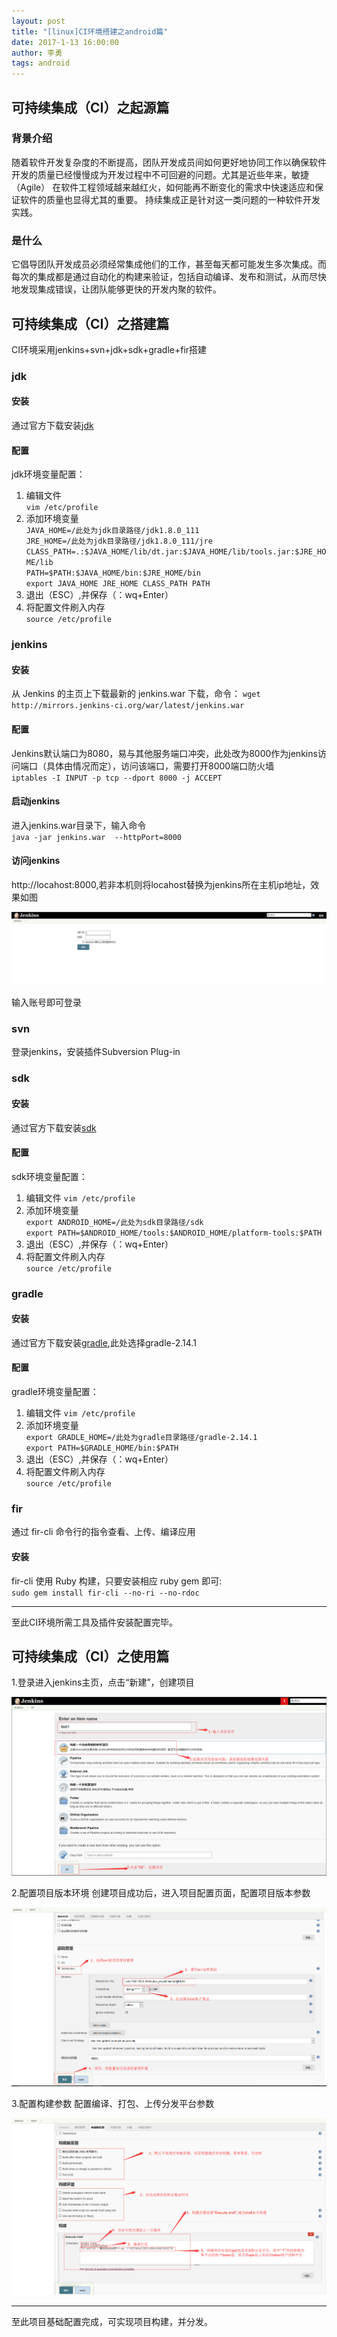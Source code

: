 ```yaml
---
layout: post
title: "[linux]CI环境搭建之android篇"
date: 2017-1-13 16:00:00
author: 李勇
tags: android
---
```



## 可持续集成（CI）之起源篇

### 背景介绍
随着软件开发复杂度的不断提高，团队开发成员间如何更好地协同工作以确保软件开发的质量已经慢慢成为开发过程中不可回避的问题。尤其是近些年来，敏捷（Agile） 在软件工程领域越来越红火，如何能再不断变化的需求中快速适应和保证软件的质量也显得尤其的重要。 持续集成正是针对这一类问题的一种软件开发实践。

### 是什么
它倡导团队开发成员必须经常集成他们的工作，甚至每天都可能发生多次集成。而每次的集成都是通过自动化的构建来验证，包括自动编译、发布和测试，从而尽快地发现集成错误，让团队能够更快的开发内聚的软件。

## 可持续集成（CI）之搭建篇
CI环境采用jenkins+svn+jdk+sdk+gradle+fir搭建

### jdk

#### 安装
通过官方下载安装[jdk](http://java.com/)   

#### 配置
jdk环境变量配置：  
1. 编辑文件  
`vim /etc/profile`  
2. 添加环境变量  
`JAVA_HOME=/此处为jdk目录路径/jdk1.8.0_111`  
`JRE_HOME=/此处为jdk目录路径/jdk1.8.0_111/jre`  
`CLASS_PATH=.:$JAVA_HOME/lib/dt.jar:$JAVA_HOME/lib/tools.jar:$JRE_HOME/lib`  
`PATH=$PATH:$JAVA_HOME/bin:$JRE_HOME/bin`  
`export JAVA_HOME JRE_HOME CLASS_PATH PATH`  
3. 退出（ESC）,并保存（：wq+Enter）  
4. 将配置文件刷入内存  
`source /etc/profile`

### jenkins

#### 安装
从 Jenkins 的主页上下载最新的 jenkins.war 下载，命令：
`wget http://mirrors.jenkins-ci.org/war/latest/jenkins.war` 

#### 配置
Jenkins默认端口为8080，易与其他服务端口冲突，此处改为8000作为jenkins访问端口（具体由情况而定），访问该端口，需要打开8000端口防火墙  
`iptables -I INPUT -p tcp --dport 8000 -j ACCEPT` 

#### 启动jenkins
进入jenkins.war目录下，输入命令  
`java -jar jenkins.war  --httpPort=8000`  

#### 访问jenkins
http://locahost:8000,若非本机则将locahost替换为jenkins所在主机ip地址，效果如图

![](/img/post/Jenkins_android/jenkins_longin.png)

输入账号即可登录

### svn
登录jenkins，安装插件Subversion Plug-in

### sdk  

#### 安装
通过官方下载安装[sdk](https://developer.android.com/index.html)  

#### 配置
sdk环境变量配置：  
1. 编辑文件 
`vim /etc/profile`  
2. 添加环境变量  
`export ANDROID_HOME=/此处为sdk目录路径/sdk`  
`export PATH=$ANDROID_HOME/tools:$ANDROID_HOME/platform-tools:$PATH`   
3. 退出（ESC）,并保存（：wq+Enter）  
4. 将配置文件刷入内存  
`source /etc/profile`

### gradle  

#### 安装
通过官方下载安装[gradle](https://gradle.org/gradle-download/),此处选择gradle-2.14.1  

#### 配置
gradle环境变量配置：  
1. 编辑文件 
`vim /etc/profile`  
2. 添加环境变量  
`export GRADLE_HOME=/此处为gradle目录路径/gradle-2.14.1`  
`export PATH=$GRADLE_HOME/bin:$PATH`  
3. 退出（ESC）,并保存（：wq+Enter）  
4. 将配置文件刷入内存  
`source /etc/profile`

### fir
通过 fir-cli 命令行的指令查看、上传、编译应用  

#### 安装  
fir-cli 使用 Ruby 构建，只要安装相应 ruby gem 即可:  
`sudo gem install fir-cli --no-ri --no-rdoc`

***
至此CI环境所需工具及插件安装配置完毕。  

## 可持续集成（CI）之使用篇
1.登录进入jenkins主页，点击“新建”，创建项目

![](/img/post/Jenkins_android/jenkins_create.png)

2.配置项目版本环境
创建项目成功后，进入项目配置页面，配置项目版本参数

![](/img/post/Jenkins_android/jenkins_svn.png)

3.配置构建参数
配置编译、打包、上传分发平台参数

![](/img/post/Jenkins_android/jenkins_build.png)

***
至此项目基础配置完成，可实现项目构建，并分发。

